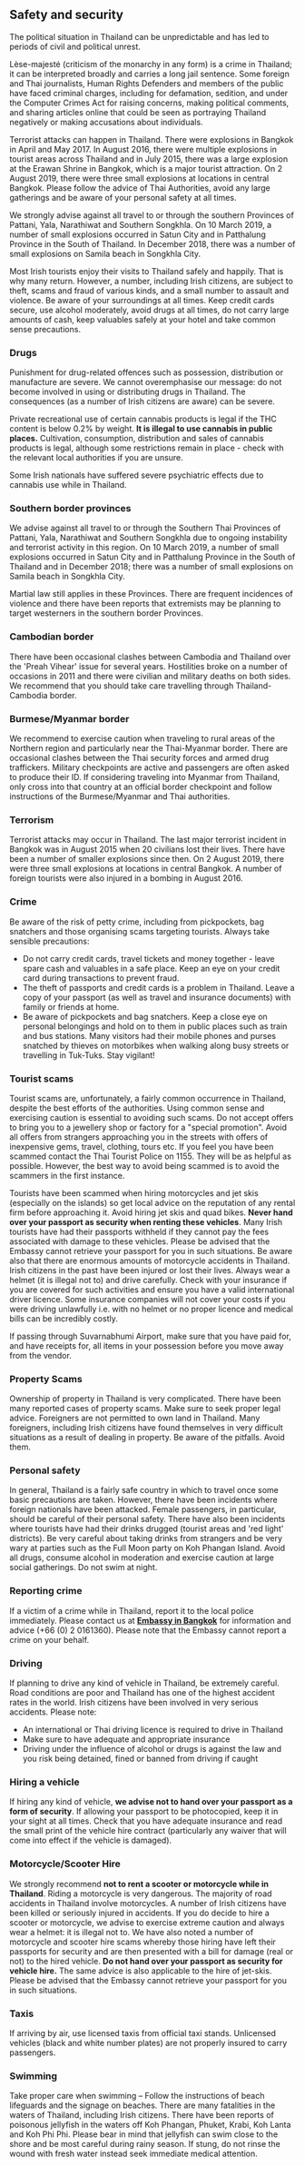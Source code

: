 ## Safety and security

The political situation in Thailand can be unpredictable and has led to periods of civil and political unrest.

Lèse-majesté (criticism of the monarchy in any form) is a crime in Thailand; it can be interpreted broadly and carries a long jail sentence. Some foreign and Thai journalists, Human Rights Defenders and members of the public have faced criminal charges, including for defamation, sedition, and under the Computer Crimes Act for raising concerns, making political comments, and sharing articles online that could be seen as portraying Thailand negatively or making accusations about individuals.

Terrorist attacks can happen in Thailand. There were explosions in Bangkok in April and May 2017. In August 2016, there were multiple explosions in tourist areas across Thailand and in July 2015, there was a large explosion at the Erawan Shrine in Bangkok, which is a major tourist attraction. On 2 August 2019, there were three small explosions at locations in central Bangkok. Please follow the advice of Thai Authorities, avoid any large gatherings and be aware of your personal safety at all times.

We strongly advise against all travel to or through the southern Provinces of Pattani, Yala, Narathiwat and Southern Songkhla. On 10 March 2019, a number of small explosions occurred in Satun City and in Patthalung Province in the South of Thailand. In December 2018, there was a number of small explosions on Samila beach in Songkhla City.

Most Irish tourists enjoy their visits to Thailand safely and happily. That is why many return. However, a number, including Irish citizens, are subject to theft, scams and fraud of various kinds, and a small number to assault and violence. Be aware of your surroundings at all times. Keep credit cards secure, use alcohol moderately, avoid drugs at all times, do not carry large amounts of cash, keep valuables safely at your hotel and take common sense precautions.

### **Drugs**

Punishment for drug-related offences such as possession, distribution or manufacture are severe. We cannot overemphasise our message: do not become involved in using or distributing drugs in Thailand. The consequences (as a number of Irish citizens are aware) can be severe.

Private recreational use of certain cannabis products is legal if the THC content is below 0.2% by weight. **It is illegal to use cannabis in public places.** Cultivation, consumption, distribution and sales of cannabis products is legal, although some restrictions remain in place - check with the relevant local authorities if you are unsure.

Some Irish nationals have suffered severe psychiatric effects due to cannabis use while in Thailand.

### **Southern border provinces**

We advise against all travel to or through the Southern Thai Provinces of Pattani, Yala, Narathiwat and Southern Songkhla due to ongoing instability and terrorist activity in this region. On 10 March 2019, a number of small explosions occurred in Satun City and in Patthalung Province in the South of Thailand and in December 2018; there was a number of small explosions on Samila beach in Songkhla City.

Martial law still applies in these Provinces. There are frequent incidences of violence and there have been reports that extremists may be planning to target westerners in the southern border Provinces.

### **Cambodian border**

There have been occasional clashes between Cambodia and Thailand over the 'Preah Vihear' issue for several years. Hostilities broke on a number of occasions in 2011 and there were civilian and military deaths on both sides. We recommend that you should take care travelling through Thailand-Cambodia border.

### **Burmese/Myanmar border**

We recommend to exercise caution when traveling to rural areas of the Northern region and particularly near the Thai-Myanmar border. There are occasional clashes between the Thai security forces and armed drug traffickers. Military checkpoints are active and passengers are often asked to produce their ID. If considering traveling into Myanmar from Thailand, only cross into that country at an official border checkpoint and follow instructions of the Burmese/Myanmar and Thai authorities.

### **Terrorism**

Terrorist attacks may occur in Thailand. The last major terrorist incident in Bangkok was in August 2015 when 20 civilians lost their lives. There have been a number of smaller explosions since then. On 2 August 2019, there were three small explosions at locations in central Bangkok. A number of foreign tourists were also injured in a bombing in August 2016.

### **Crime**

Be aware of the risk of petty crime, including from pickpockets, bag snatchers and those organising scams targeting tourists. Always take sensible precautions:

* Do not carry credit cards, travel tickets and money together - leave spare cash and valuables in a safe place. Keep an eye on your credit card during transactions to prevent fraud.
* The theft of passports and credit cards is a problem in Thailand. Leave a copy of your passport (as well as travel and insurance documents) with family or friends at home.
* Be aware of pickpockets and bag snatchers. Keep a close eye on personal belongings and hold on to them in public places such as train and bus stations. Many visitors had their mobile phones and purses snatched by thieves on motorbikes when walking along busy streets or travelling in Tuk-Tuks. Stay vigilant!

### **Tourist scams**

Tourist scams are, unfortunately, a fairly common occurrence in Thailand, despite the best efforts of the authorities. Using common sense and exercising caution is essential to avoiding such scams. Do not accept offers to bring you to a jewellery shop or factory for a "special promotion". Avoid all offers from strangers approaching you in the streets with offers of inexpensive gems, travel, clothing, tours etc. If you feel you have been scammed contact the Thai Tourist Police on 1155. They will be as helpful as possible. However, the best way to avoid being scammed is to avoid the scammers in the first instance.

Tourists have been scammed when hiring motorcycles and jet skis (especially on the islands) so get local advice on the reputation of any rental firm before approaching it. Avoid hiring jet skis and quad bikes. **Never hand over your passport as security when renting these vehicles**. Many Irish tourists have had their passports withheld if they cannot pay the fees associated with damage to these vehicles. Please be advised that the Embassy cannot retrieve your passport for you in such situations. Be aware also that there are enormous amounts of motorcycle accidents in Thailand. Irish citizens in the past have been injured or lost their lives. Always wear a helmet (it is illegal not to) and drive carefully. Check with your insurance if you are covered for such activities and ensure you have a valid international driver licence. Some insurance companies will not cover your costs if you were driving unlawfully i.e. with no helmet or no proper licence and medical bills can be incredibly costly.

If passing through Suvarnabhumi Airport, make sure that you have paid for, and have receipts for, all items in your possession before you move away from the vendor.

### **Property Scams**

Ownership of property in Thailand is very complicated. There have been many reported cases of property scams. Make sure to seek proper legal advice. Foreigners are not permitted to own land in Thailand. Many foreigners, including Irish citizens have found themselves in very difficult situations as a result of dealing in property. Be aware of the pitfalls. Avoid them.

### **Personal safety**

In general, Thailand is a fairly safe country in which to travel once some basic precautions are taken. However, there have been incidents where foreign nationals have been attacked. Female passengers, in particular, should be careful of their personal safety. There have also been incidents where tourists have had their drinks drugged (tourist areas and 'red light' districts). Be very careful about taking drinks from strangers and be very wary at parties such as the Full Moon party on Koh Phangan Island. Avoid all drugs, consume alcohol in moderation and exercise caution at large social gatherings. Do not swim at night.

### **Reporting crime**

If a victim of a crime while in Thailand, report it to the local police immediately. Please contact us at [**Embassy in Bangkok**](https://www.ireland.ie/en/thailand/bangkok/) for information and advice (+66 (0) 2 0161360). Please note that the Embassy cannot report a crime on your behalf.

### **Driving**

If planning to drive any kind of vehicle in Thailand, be extremely careful. Road conditions are poor and Thailand has one of the highest accident rates in the world. Irish citizens have been involved in very serious accidents. Please note:

* An international or Thai driving licence is required to drive in Thailand
* Make sure to have adequate and appropriate insurance
* Driving under the influence of alcohol or drugs is against the law and you risk being detained, fined or banned from driving if caught

### **Hiring a vehicle**

If hiring any kind of vehicle, **we advise not to hand over your passport as a form of security**. If allowing your passport to be photocopied, keep it in your sight at all times. Check that you have adequate insurance and read the small print of the vehicle hire contract (particularly any waiver that will come into effect if the vehicle is damaged).

### **Motorcycle/Scooter Hire**

We strongly recommend **not to rent a scooter or motorcycle while in Thailand**. Riding a motorcycle is very dangerous. The majority of road accidents in Thailand involve motorcycles. A number of Irish citizens have been killed or seriously injured in accidents. If you do decide to hire a scooter or motorcycle, we advise to exercise extreme caution and always wear a helmet: it is illegal not to. We have also noted a number of motorcycle and scooter hire scams whereby those hiring have left their passports for security and are then presented with a bill for damage (real or not) to the hired vehicle. **Do not hand over your passport as security for vehicle hire.** The same advice is also applicable to the hire of jet-skis. Please be advised that the Embassy cannot retrieve your passport for you in such situations.

### **Taxis**

If arriving by air, use licensed taxis from official taxi stands. Unlicensed vehicles (black and white number plates) are not properly insured to carry passengers.

### **Swimming**

Take proper care when swimming – Follow the instructions of beach lifeguards and the signage on beaches. There are many fatalities in the waters of Thailand, including Irish citizens. There have been reports of poisonous jellyfish in the waters off Koh Phangan, Phuket, Krabi, Koh Lanta and Koh Phi Phi. Please bear in mind that jellyfish can swim close to the shore and be most careful during rainy season. If stung, do not rinse the wound with fresh water instead seek immediate medical attention.